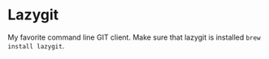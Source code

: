 # Lazygit

My favorite command line GIT client.
Make sure that lazygit is installed `brew install lazygit`.
